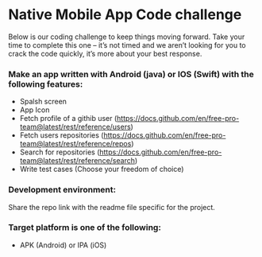 # Native Mobile App Code challenge

Below is our coding challenge to keep things moving forward. Take your time to complete this one – it’s not timed and we aren’t looking for you to crack the code quickly, it’s more about your best response.


### Make an app written with Android (java) or IOS (Swift) with the following features:

* Spalsh screen 
* App Icon 
* Fetch profile of a githib user (https://docs.github.com/en/free-pro-team@latest/rest/reference/users)
* Fetch users repositories (https://docs.github.com/en/free-pro-team@latest/rest/reference/repos)
* Search for repositories  (https://docs.github.com/en/free-pro-team@latest/rest/reference/search)
* Write test cases (Choose your freedom of choice)


### Development environment:

Share the repo link with the readme file specific for the project.

### Target platform is one of the following:

  * APK (Android) or IPA (iOS)
